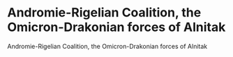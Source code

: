 # Andromie-Rigelian Coalition, the Omicron-Drakonian forces of Alnitak

Andromie-Rigelian Coalition, the Omicron-Drakonian forces of Alnitak